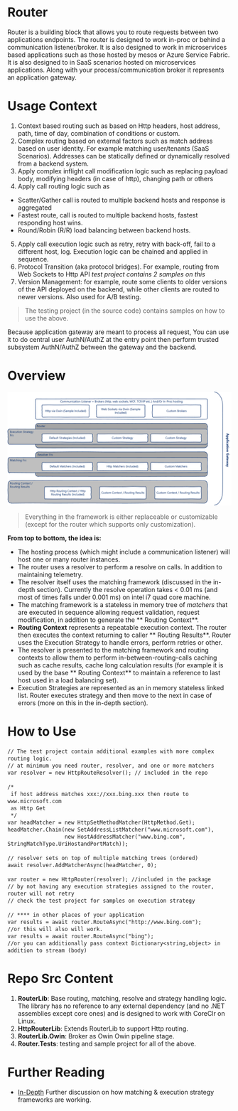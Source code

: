 # Router #
Router is a building block that allows you to route requests between two applications endpoints. The router is designed to work in-proc or behind a communication listener/broker. It is also designed to work in microservices based applications such as those hosted by mesos or Azure Service Fabric. It is also designed to in SaaS scenarios hosted on microservices applications. Along with  your process/communication broker it represents an application gateway.

 # Usage Context #
1. Context based routing such as based on Http headers, host address, path, time of day, combination of conditions or custom.
2. Complex routing based on external factors such as match address based on user identity. For example matching user/tenants (SaaS Scenarios). Addresses can be statically defined or dynamically resolved from a backend system.
3. Apply complex inflight call modification logic such as replacing payload body, modifying headers (in case of http), changing path or others   
4. Apply call routing logic such as
  * Scatter/Gather call is routed to multiple backend hosts and response is aggregated
  * Fastest route, call is routed to multiple backend hosts, fastest responding host wins.
  * Round/Robin (R/R) load balancing between backend hosts.
5. Apply call execution logic such as retry, retry with back-off, fail to a different host, log. Execution logic can be chained and applied in sequence.
6. Protocol Transition (aka protocol bridges). For example, routing from Web Sockets to Http API *test project contains 2 samples on this*
7. Version Management: for example, route some clients to older versions of the API deployed on the backend, while other clients are routed to newer versions. Also used for A/B testing.

>The testing project (in the source code) contains samples on how to use the above.

 Because application gateway are meant to process all request, You can use it to do central user AuthN/AuthZ at the entry point then perform trusted subsystem AuthN/AuthZ between the gateway and the backend.


 # Overview #

![Overview](./docs/overview.png)

> Everything in the framework is either replaceable or customizable (except for the router which supports only customization).

**From top to bottom, the idea is:**
* The hosting process (which might include a communication listener) will host one or many router instances.
* The router uses a resolver to perform a resolve on calls. In addition to maintaining telemetry.
* The resolver itself uses the matching framework (discussed in the in-depth section). Currently the resolve operation takes < 0.01 ms (and most of times falls under 0.001 ms) on intel i7 quad core machine.
* The matching framework is a stateless in memory tree of *matchers* that are executed in sequence allowing request validation, request modification, in addition to generate the ** Routing Context**.
* **Routing Context** represents a repeatable execution context. The router then executes the context returning to caller ** Routing Results**. Router uses the Execution Strategy to handle errors, perform retries or other.
* The resolver is presented to the matching framework and routing contexts to allow them to perform in-between-routing-calls caching such as cache results, cache long calculation results (for example it is used by the base ** Routing Context** to maintain a reference to last host used in a load balancing set).  
* Execution Strategies are represented as an in memory stateless linked list. Router executes strategy and then move to the next in case of errors (more on this in the in-depth section).         

# How to Use #
```
// The test project contain additional examples with more complex routing logic.  
// at minimum you need router, resolver, and one or more matchers
var resolver = new HttpRouteResolver(); // included in the repo

/*
 if host address matches xxx://xxx.bing.xxx then route to  www.microsoft.com
 as Http Get
 */
var headMatcher = new HttpSetMethodMatcher(HttpMethod.Get);
headMatcher.Chain(new SetAddressListMatcher("www.microsoft.com"),
                  new HostAddressMatcher("www.bing.com", StringMatchType.UriHostandPortMatch));

// resolver sets on top of multiple matching trees (ordered)
await resolver.AddMatcherAsync(headMatcher, 0);

var router = new HttpRouter(resolver); //included in the package
// by not having any execution strategies assigned to the router, router will not retry
// check the test project for samples on execution strategy  

// **** in other places of your application                              
var results = await router.RouteAsync("http://www.bing.com");
//or this will also will work.
var results = await router.RouteAsync("bing");
//or you can additionally pass context Dictionary<string,object> in addition to stream (body)
```
# Repo Src Content #
1. **RouterLib**: Base routing, matching, resolve and strategy handling logic. The library has no reference to any external dependency (and no .NET assemblies except core ones) and is designed to work with CoreClr on Linux.
2. **HttpRouterLib**: Extends RouterLib to support Http routing.
3. **RouterLib.Owin**:  Broker as Owin Owin pipeline stage.
4. **Router.Tests**: testing and sample project for all of the above.

# Further Reading #
* [In-Depth](./docs/in-depth.md) Further discussion on how matching & execution strategy frameworks are working.

